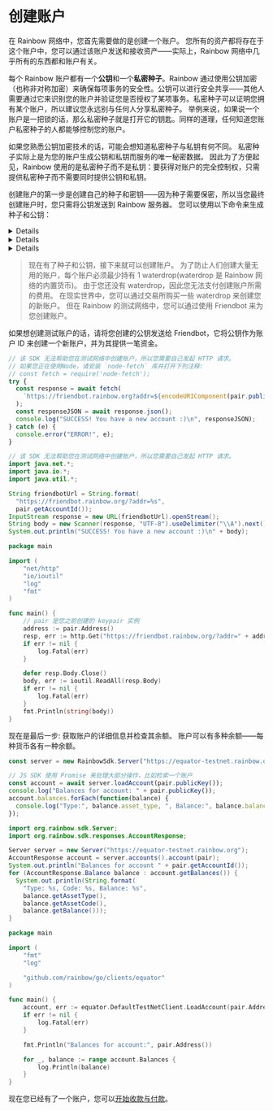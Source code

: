 # 创建账户

在 Rainbow 网络中，您首先需要做的是创建一个账户。 您所有的资产都将存在于这个账户中，您可以通过该账户发送和接收资产——实际上，Rainbow 网络中几乎所有的东西都和账户有关。

每个 Rainbow 账户都有一个**公钥**和一个**私密种子**。Rainbow 通过使用公钥加密（也称非对称加密）来确保每项事务的安全性。公钥可以进行安全共享——其他人需要通过它来识别您的账户并验证您是否授权了某项事务。私密种子可以证明您拥有某个账户，所以建议您永远别与任何人分享私密种子。 举例来说，如果说一个账户是一把锁的话，那么私密种子就是打开它的钥匙。同样的道理，任何知道您账户私密种子的人都能够控制您的账户。

如果您熟悉公钥加密技术的话，可能会想知道私密种子与私钥有何不同。 私密种子实际上是为您的账户生成公钥和私钥而服务的唯一秘密数据。 因此为了方便起见，Rainbow 使用的是私密种子而不是私钥：要获得对账户的完全控制权，只需提供私密种子而不需要同时提供公钥和私钥。

创建账户的第一步是创建自己的种子和密钥——因为种子需要保密，所以当您最终创建账户时，您只需将公钥发送到 Rainbow 服务器。 您可以使用以下命令来生成种子和公钥：

<details>

### 生成密钥对-js
```rainbow
创建一个全新且独一无二的密钥对。
通过以下链接了解 KeyPair 对象：https://rainbow.github.io/js-rainbow-sdk/Keypair.html
const pair = RainbowSdk.Keypair.random();

pair.secret();
SAV76USXIJOBMEQXPANUOQM6F5LIOTLPDIDVRJBFFE2MDJXG24TAPUU7
pair.publicKey();
GCFXHS4GXL6BVUCXBWXGTITROWLVYXQKQLF4YH5O5JT3YZXCYPAFBJZB
```

</details>

<details>

### 生成密钥对-java

```rainbow
创建一个全新且独一无二的密钥对。
通过以下链接了解 KeyPair 对象：https://rainbow.github.io/java-rainbow-sdk/org/rainbow/sdk/KeyPair.html
import org.rainbow.sdk.KeyPair;
KeyPair pair = KeyPair.random();

System.out.println(new String(pair.getSecretSeed()));
SAV76USXIJOBMEQXPANUOQM6F5LIOTLPDIDVRJBFFE2MDJXG24TAPUU7
System.out.println(pair.getAccountId());
GCFXHS4GXL6BVUCXBWXGTITROWLVYXQKQLF4YH5O5JT3YZXCYPAFBJZB
```

</details>

<details>

### 生成密钥对-go

```rainbow
package main

import (
	"log"

	"github.com/rainbow/go/keypair"
)

func main() {
	pair, err := keypair.Random()
	if err != nil {
		log.Fatal(err)
	}

	log.Println(pair.Seed())
	// SAV76USXIJOBMEQXPANUOQM6F5LIOTLPDIDVRJBFFE2MDJXG24TAPUU7
	log.Println(pair.Address())
	// GCFXHS4GXL6BVUCXBWXGTITROWLVYXQKQLF4YH5O5JT3YZXCYPAFBJZB
}
```
</details>


> 现在有了种子和公钥，接下来就可以创建账户。 为了防止人们创建大量无用的账户，每个账户必须最少持有 1 waterdrop(waterdrop 是 Rainbow 网络的内置货币)。
> 由于您还没有 waterdrop，因此您无法支付创建账户所需的费用。 在现实世界中，您可以通过交易所购买一些 waterdrop 来创建您的新账户。
> 但在 Rainbow 的测试网络中，您可以通过使用 Friendbot 来为您创建账户。

如果想创建测试账户的话，请将您创建的公钥发送给 Friendbot，它将公钥作为账户 ID 来创建一个新账户，并为其提供一笔资金。

<code-example name="创建一个测试账户">

```js
// 该 SDK 无法帮助您在测试网络中创建账户，所以您需要自己发起 HTTP 请求。
// 如果您正在使用Node，请安装 `node-fetch` 库并打开下列注释:
// const fetch = require('node-fetch');
try {
  const response = await fetch(
    `https://friendbot.rainbow.org?addr=${encodeURIComponent(pair.publicKey())}`
  );
  const responseJSON = await response.json();
  console.log("SUCCESS! You have a new account :)\n", responseJSON);
} catch (e) {
  console.error("ERROR!", e);
}
```

```java
// 该 SDK 无法帮助您在测试网络中创建账户，所以您需要自己发起 HTTP 请求。
import java.net.*;
import java.io.*;
import java.util.*;

String friendbotUrl = String.format(
  "https://friendbot.rainbow.org/?addr=%s",
  pair.getAccountId());
InputStream response = new URL(friendbotUrl).openStream();
String body = new Scanner(response, "UTF-8").useDelimiter("\\A").next();
System.out.println("SUCCESS! You have a new account :)\n" + body);
```

```go
package main

import (
	"net/http"
	"io/ioutil"
	"log"
	"fmt"
)

func main() {
	// pair 是您之前创建的 keypair 实例
	address := pair.Address()
	resp, err := http.Get("https://friendbot.rainbow.org/?addr=" + address)
	if err != nil {
		log.Fatal(err)
	}

	defer resp.Body.Close()
	body, err := ioutil.ReadAll(resp.Body)
	if err != nil {
		log.Fatal(err)
	}
	fmt.Println(string(body))
}
```

</code-example>

现在是最后一步: 获取账户的详细信息并检查其余额。 账户可以有多种余额——每种货币各有一种余额。

<code-example name="获取账户详情">

```js
const server = new RainbowSdk.Server("https://equator-testnet.rainbow.org");

// JS SDK 使用 Promise 来处理大部分操作，比如检索一个账户
const account = await server.loadAccount(pair.publicKey());
console.log("Balances for account: " + pair.publicKey());
account.balances.forEach(function(balance) {
  console.log("Type:", balance.asset_type, ", Balance:", balance.balance);
});
```

```java
import org.rainbow.sdk.Server;
import org.rainbow.sdk.responses.AccountResponse;

Server server = new Server("https://equator-testnet.rainbow.org");
AccountResponse account = server.accounts().account(pair);
System.out.println("Balances for account " + pair.getAccountId());
for (AccountResponse.Balance balance : account.getBalances()) {
  System.out.println(String.format(
    "Type: %s, Code: %s, Balance: %s",
    balance.getAssetType(),
    balance.getAssetCode(),
    balance.getBalance()));
}
```

```go
package main

import (
	"fmt"
	"log"

	"github.com/rainbow/go/clients/equator"
)

func main() {
	account, err := equator.DefaultTestNetClient.LoadAccount(pair.Address())
	if err != nil {
		log.Fatal(err)
	}

	fmt.Println("Balances for account:", pair.Address())

	for _, balance := range account.Balances {
		log.Println(balance)
	}
}
```

</code-example>

现在您已经有了一个账户，您可以[开始收款与付款](send-and-receive-money)。

